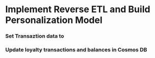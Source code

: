 # Implement Reverse ETL and Build Personalization Model

### Set Transaztion data to

### Update loyalty transactions and balances in Cosmos DB
